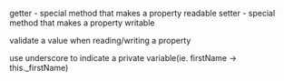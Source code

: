 getter - special method that makes a property readable
setter - special method that makes a property writable

validate a value when reading/writing a property

use underscore to indicate a private variable(ie. firstName -> this._firstName)
